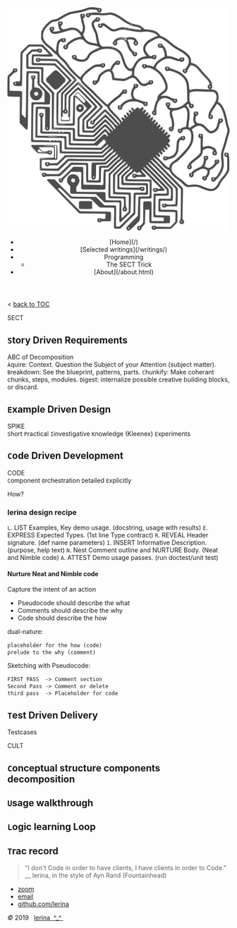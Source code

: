 <img class="topPix" src="../pix/computer-brain-interface.svg" alt="Writings" />

<div class="container">
<header class="main-header clearfix">

<nav class="main-menu">
<ul>
<li class="main-menu__item">[Home](/)</li>
<li class="main-menu__item">[Selected writings](/writings/)
</li>
<li class="main-menu__item">Programming
<ul><li>The SECT Trick</li></ul>
</li>
<li class="main-menu__item">[About](/about.html)</li>
</ul>
</nav><!-- nav -->
</header><!-- header -->

<span id="top"></span>
<section class="sponsors-wrapper clearfix">
<main class="content-area">
&lt; <a href="./index.html#prog_txt">back to TOC</a>

SECT

## `S`tory Driven Requirements  

ABC of Decomposition  
`A`quire:      Context. Question the Subject of your Attention (subject matter).
`B`reakdown:   See the blueprint, patterns, parts.
`C`hunkify:    Make coherant chunks, steps, modules.
`D`igest:      internalize possible creative building blocks, or discard.

## `E`xample Driven Design  

SPIKE  
`S`hort
`P`ractical
`I`investigative
`K`nowledge (Kleenex)
`E`xperiments

## `C`ode Driven Development  

CODE  
`C`omponent
`O`rchestration
`D`etailed
`E`xplicitly

How?

### lerina design recipe  

`L`. LIST     Examples, Key demo usage.      (docstring, usage with results)
`E`. EXPRESS  Expected Types.                (1st line Type contract)
`R`. REVEAL   Header signature.              (def name parameters)
`I`. INSERT   Informative Description.       (purpose, help text)
`N`. Nest Comment outline and NURTURE  Body. (Neat and Nimble code)
`A`. ATTEST   Demo usage passes.             (run doctest/unit test)

#### Nurture Neat and Nimble code  

Capture the intent of an action  
- Pseudocode should describe    the what 
- Comments should describe      the why
- Code should describe          the how 

dual-nature:  

    placeholder for the how (code)
    prelude to the why (comment)

Sketching with Pseudocode:  

    FIRST PASS  -> Comment section
    Second Pass -> Comment or delete
    third pass  -> Placeholder for code


## `T`est Driven Delivery  
Testcases


CULT  

## `C`onceptual structure components decomposition

## `U`sage walkthrough

## `L`ogic learning Loop

## `T`rac record

> "I don't Code in order to have clients, I have clients in order to Code."
>  __ lerina,      in the style of Ayn Rand (Fountainhead)



</main>
</section><!-- sponsors-wrapper -->
</div><!-- container -->

<footer class="footer">

-   [zoom]()
-   [email](mailto:learningrustrpg@gmail.com)
-   [github.com/lerina](https://github.com/lerina)


<div id="copy"><em>&#xa9;</em> 2019  &nbsp; <a href="http://razafy.com" target="_blank"> <span class="le">le</span><span class="ri">ri</span><span class="na">na</span>  ^_^ </a></div>

</footer><!-- footer -->


